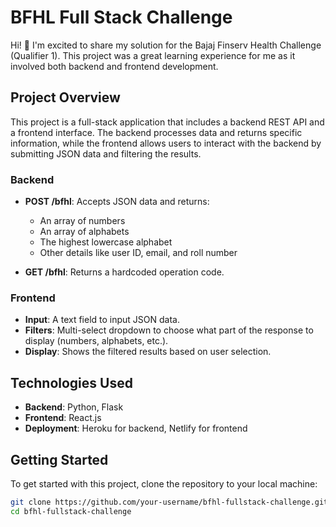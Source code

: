 # BFHL Full Stack Challenge

Hi! 👋 I'm excited to share my solution for the Bajaj Finserv Health Challenge (Qualifier 1). This project was a great learning experience for me as it involved both backend and frontend development.

## Project Overview

This project is a full-stack application that includes a backend REST API and a frontend interface. The backend processes data and returns specific information, while the frontend allows users to interact with the backend by submitting JSON data and filtering the results.

### Backend

- **POST /bfhl**: Accepts JSON data and returns:
  - An array of numbers
  - An array of alphabets
  - The highest lowercase alphabet
  - Other details like user ID, email, and roll number

- **GET /bfhl**: Returns a hardcoded operation code.

### Frontend

- **Input**: A text field to input JSON data.
- **Filters**: Multi-select dropdown to choose what part of the response to display (numbers, alphabets, etc.).
- **Display**: Shows the filtered results based on user selection.

## Technologies Used

- **Backend**: Python, Flask
- **Frontend**: React.js
- **Deployment**: Heroku for backend, Netlify for frontend

## Getting Started

To get started with this project, clone the repository to your local machine:

```bash
git clone https://github.com/your-username/bfhl-fullstack-challenge.git
cd bfhl-fullstack-challenge
